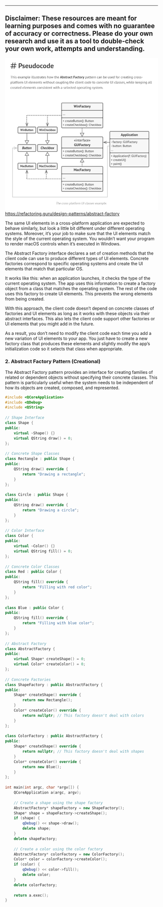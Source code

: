
---
**Disclaimer**:
These resources are meant for learning purposes and comes with no guarantee of accuracy or correctness.
Please do your own research and use it as a tool to double-check your own work, attempts and understanding.
---

![DesignPattern_AbstractFactoryMethod.png](..%2FResources%2FDesignPattern_AbstractFactoryMethod.png)
https://refactoring.guru/design-patterns/abstract-factory

The same UI elements in a cross-platform application are expected to behave similarly, but look a little bit different under different operating systems. Moreover, it’s your job to make sure that the UI elements match the style of the current operating system. You wouldn’t want your program to render macOS controls when it’s executed in Windows.

The Abstract Factory interface declares a set of creation methods that the client code can use to produce different types of UI elements. Concrete factories correspond to specific operating systems and create the UI elements that match that particular OS.

It works like this: when an application launches, it checks the type of the current operating system. The app uses this information to create a factory object from a class that matches the operating system. The rest of the code uses this factory to create UI elements. This prevents the wrong elements from being created.

With this approach, the client code doesn’t depend on concrete classes of factories and UI elements as long as it works with these objects via their abstract interfaces. This also lets the client code support other factories or UI elements that you might add in the future.

As a result, you don’t need to modify the client code each time you add a new variation of UI elements to your app. You just have to create a new factory class that produces these elements and slightly modify the app’s initialization code so it selects that class when appropriate.

### 2. Abstract Factory Pattern (Creational)

The Abstract Factory pattern provides an interface for creating families of related or dependent objects without specifying their concrete classes. This pattern is particularly useful when the system needs to be independent of how its objects are created, composed, and represented.

```c++
#include <QCoreApplication>
#include <QDebug>
#include <QString>

// Shape Interface
class Shape {
public:
    virtual ~Shape() {}
    virtual QString draw() = 0;
};

// Concrete Shape Classes
class Rectangle : public Shape {
public:
    QString draw() override {
        return "Drawing a rectangle";
    }
};

class Circle : public Shape {
public:
    QString draw() override {
        return "Drawing a circle";
    }
};

// Color Interface
class Color {
public:
    virtual ~Color() {}
    virtual QString fill() = 0;
};

// Concrete Color Classes
class Red : public Color {
public:
    QString fill() override {
        return "Filling with red color";
    }
};

class Blue : public Color {
public:
    QString fill() override {
        return "Filling with blue color";
    }
};

// Abstract Factory
class AbstractFactory {
public:
    virtual Shape* createShape() = 0;
    virtual Color* createColor() = 0;
};

// Concrete Factories
class ShapeFactory : public AbstractFactory {
public:
    Shape* createShape() override {
        return new Rectangle();
    }
    Color* createColor() override {
        return nullptr; // This factory doesn't deal with colors
    }
};

class ColorFactory : public AbstractFactory {
public:
    Shape* createShape() override {
        return nullptr; // This factory doesn't deal with shapes
    }
    Color* createColor() override {
        return new Blue();
    }
};

int main(int argc, char *argv[]) {
    QCoreApplication a(argc, argv);

    // Create a shape using the shape factory
    AbstractFactory* shapeFactory = new ShapeFactory();
    Shape* shape = shapeFactory->createShape();
    if (shape) {
        qDebug() << shape->draw();
        delete shape;
    }
    delete shapeFactory;

    // Create a color using the color factory
    AbstractFactory* colorFactory = new ColorFactory();
    Color* color = colorFactory->createColor();
    if (color) {
        qDebug() << color->fill();
        delete color;
    }
    delete colorFactory;

    return a.exec();
}
```